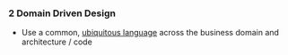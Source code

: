 ### <a name="ddd"></a>2 Domain Driven Design
* Use a common, [ubiquitous language](http://www.jamesshore.com/Agile-Book/ubiquitous_language.html) across the business domain and architecture / code

